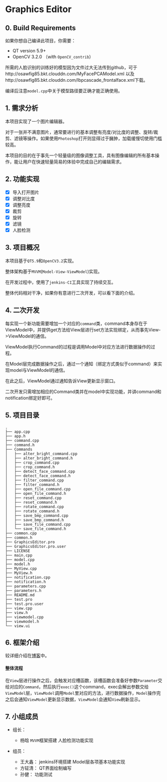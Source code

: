 # Graphics Editor

## 0. Build Requirements

如果你想自己编译此项目，你需要：

- QT version 5.9+
- OpenCV 3.2.0 （with `OpenCV_contrib`）

所需的人脸识别的训练好的模型因为文件过大无法传到github，可于http://osawfig85.bkt.clouddn.com/MyFacePCAModel.xml 以及http://osawfig85.bkt.clouddn.com/lbpcascade_frontalface.xml下载。

编译后注意`model.cpp`中关于模型路径要正确才能正确使用。

## 1. 需求分析

本项目实现了一个图片编辑器。

对于一张并不满意图片，通常要进行的基本调整有亮度/对比度的调整、旋转/裁剪、滤镜等操作。如果使用`Photoshop`打开则显得过于臃肿，加载缓慢切使用门槛较高。

本项目的目的在于事先一个轻量级的图像调整工具，具有图像编辑的所有基本操作，能让用户在快速轻量简易的体验中完成自己的编辑需求。

## 2. 功能实现

- [x] 导入打开图片
- [x] 调整对比度
- [x] 调整亮度
- [x] 裁剪
- [x] 旋转
- [x] 滤镜
- [x] 人脸检测

## 3. 项目概况

本项目基于`QT5.9`和`OpenCV3.2`实现。

整体架构基于`MVVM`(`Model-View-ViewModel`)实现。

在开发过程中，使用了`jenkins-CI`工具实现了持续交互。

整体代码相对干净，如果你有意进行二次开发，可以看下面的介绍。

## 4. 二次开发

每实现一个新功能需要增加一个对应的`command`类，command本身存在于ViewModel中，并提供get方法给View层进行set方法实现绑定，从而事先View->ViewModel的通信。

ViewModel执行Command的过程是调用Model中对应方法进行数据操作的过程。

在Model层完成数据操作之后，通过一个通知（绑定方式类似于command）来实现model与ViewModel的通信。

在此之后，ViewModel通过通知告诉View更新显示窗口。

二次开发只需增加相应的Command类并在model中实现功能，并讲command和notification绑定好即可。

## 5. 项目目录

```
.
├── app.cpp
├── app.h
├── command.cpp
├── command.h
├── Commands
│   ├── alter_bright_command.cpp
│   ├── alter_bright_command.h
│   ├── crop_command.cpp
│   ├── crop_command.h
│   ├── detect_face_command.cpp
│   ├── detect_face_command.h
│   ├── filter_command.cpp
│   ├── filter_command.h
│   ├── open_file_command.cpp
│   ├── open_file_command.h
│   ├── reset_command.cpp
│   ├── reset_command.h
│   ├── rotate_command.cpp
│   ├── rotate_command.h
│   ├── save_bmp_command.cpp
│   ├── save_bmp_command.h
│   ├── save_file_command.cpp
│   └── save_file_command.h
├── common.cpp
├── common.h
├── GraphicsEditor.pro
├── GraphicsEditor.pro.user
├── LICENSE
├── main.cpp
├── model.cpp
├── model.h
├── MyView.cpp
├── MyView.h
├── notification.cpp
├── notification.h
├── parameters.cpp
├── parameters.h
├── README.md
├── test.pro
├── test.pro.user
├── view.cpp
├── view.h
├── viewmodel.cpp
├── viewmodel.h
└── view.ui
```

## 6. 框架介绍

较详细介绍在[博客](https://sleeepyy.github.io/2017/07/12/%E7%94%A8C-%E5%AE%9E%E7%8E%B0MVVM/)中。

#### 整体流程

在`View`层进行操作之后，会触发对应槽函数，该槽函数会准备好参数`Parameter`交给对应的`Command`，然后执行`exec()`这个command，exec会解出参数交给`ViewModel`层，`ViewModel`调用`Model`里对应的方法，进行数据操作，`Model`操作完之后会通知`ViewModel`更新显示数据，`ViewModel`会通知`View`刷新显示。

## 7. 小组成员

- 组长： 
  - 杨晗  `MVVM`框架搭建  人脸检测功能实现


- 组员：
  - 王大鑫： jenkins环境搭建   Model层各项基本功能实现
  - 方钲清： QT界面绘制编写
  - 孙健： 功能测试